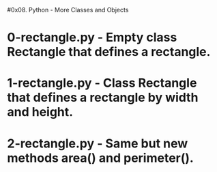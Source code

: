 #0x08. Python - More Classes and Objects
# 0-rectangle.py - Empty class Rectangle that defines a rectangle.
# 1-rectangle.py - Class Rectangle that defines a rectangle by width and height.
# 2-rectangle.py - Same but new methods area() and perimeter().
